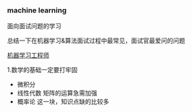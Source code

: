 ### machine learning

面向面试问题的学习

总结一下在机器学习&算法面试过程中最常见，面试官最爱问的问题

[机器学习工程师](https://www.nowcoder.com/tutorial/95/0a82d00571c740c2bf0693c764ffd81f)

1.数学的基础一定要打牢固
- 微积分
- 线性代数   矩阵的运算急需加强
- 概率论     这一块，知识点缺的比较多